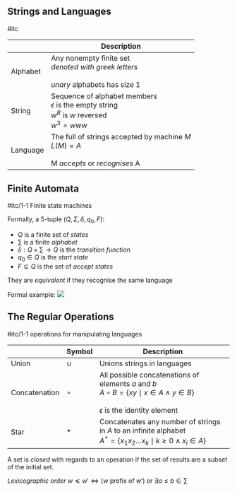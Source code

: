 ## Strings and Languages
#itc 

|  | Description |
| ---- | ---- |
| Alphabet | Any nonempty finite set<br>*denoted with greek letters*<br><br>*unary* alphabets has size 1 |
| String | Sequence of alphabet members<br>$\epsilon$ is the empty string<br>$w^{R}$ is $w$ reversed<br>$w^{3}=www$ |
| Language | The full of strings accepted by machine $M$<br>$L(M)=A$<br><br>M *accepts* or *recognises* A |
## Finite Automata
#itc/1-1 
Finite state machines

Formally, a $5$-tuple $(Q,\Sigma,\delta,q_{0},F)$:
- $Q$ is a finite set of *states*
- $\sum$ is a finite *alphabet*
- $\delta:Q\times\sum\rightarrow Q$ is the *transition function*
- $q_{0}\in Q$ is the *start state*
- $F\subseteq Q$ is the set of *accept states*

They are *equivalent* if they recognise the same language

Formal example:
![](Pasted%20image%2020240207172602.png)
## The Regular Operations
#itc/1-1 
operations for manipulating languages

|  | Symbol | Description |
| ---- | ---- | ---- |
| Union | $\cup$ | Unions strings in languages |
| Concatenation | $\circ$ | All possible concatenations of elements $a$ and $b$<br>$A\circ B=\{xy\mid x\in A\land y\in B\}$<br><br>$\epsilon$ is the identity element |
| Star | $*$ | Concatenates any number of strings in $A$ to an infinite alphabet<br>$A^{*}=\{x_{1}x_{2}\dots x_{k}\mid k\geq0\land x_{i}\in A\}$ |
A set is *closed* with regards to an operation if the set of results are a subset of the initial set.

*Lexicographic order*
$w\preceq w'\Leftrightarrow(w$ prefix of $w')$ or $\exists a\leq b\in\sum$